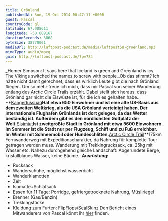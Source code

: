 ```yaml
---
title: Grönland
publishedAt: Sun, 19 Oct 2014 00:47:11 +0000
guest: Pascal
countryCode: gl
latitude: 67.008611
longitude: -50.689167
durationSeconds: 3868
byteSize: 38770061
mediaUrl: http://luftpost-podcast.de/media/luftpost68-groenland.mp3
mimeType: audio/mpeg
guid: http://luftpost-podcast.de/?p=784
---
```


_Homer Simpson: It says here that Iceland is green and Greenland is icy. The Vikings switched the names to screw with people._Ob das stimmt? Ich hätte nicht damit gerechnet, dass es wirklich Leute gibt die nach Grönland fliegen. Um so mehr freue ich mich, dass mir Pascal von seiner Wanderung entlang des Arctic Circle Trails erzählt. Dabei stellt sich heraus, dass Grönland gar nicht die Eiswüste ist, für die ich es gehalten habe... **[Kangerlussuaq](http://de.wikipedia.org/wiki/Kangerlussuaq)**Hat etwa 650 Einwohner und ist eine alte US-Basis aus dem zweiten Weltkrieg, als die USA Grönland verteidigt haben. Der internationale Flughafen Grönlands ist dort gelegen, da das Wetter beständig ist. Außerdem gibt es den nördlichsten Golfplatz der Welt.**[Sisimiut](http://de.wikipedia.org/wiki/Sisimiut)**Ist zweitgrößte Stadt in Grönland mit etwa 5600 Einwohnern. Im Sommer ist die Stadt nur per Flugzeug, Schiff und zu Fuß erreichbar. Im Winter mit Schneemobil oder Hundeschlitten.**[Arctic Circle Trail](http://de.wikipedia.org/wiki/Arctic%5FCircle%5FTrail)**175km Fernwanderweg mit Expeditionscharakter, da Nahrung für komplette Tour getragen werden muss. Wanderung mit Trekkingrucksack, ca. 25kg mit Wasser etc. Nahezu durchgehend gleiche Landschaft: Abgerundete Berge, kristallblaues Wasser, keine Bäume...**Ausrüstung:** 
* Rucksack
* Wanderschuhe, möglichst wasserdicht
* Wanderklamotten
* Zelt
* Isomatte+Schlafsack
* Essen für 11 Tage: Porridge, gefriergetrocknete Nahrung, Müsliriegel
* Brenner (Gas/Benzin)
* Trekkingstöcke
* Kleidung zum Furten: FlipFlops/SealSkinz
Den Bericht eines Mitwanderers von Pascal könnt ihr [hier](http://www.koerb.de/?p=1091) finden.
